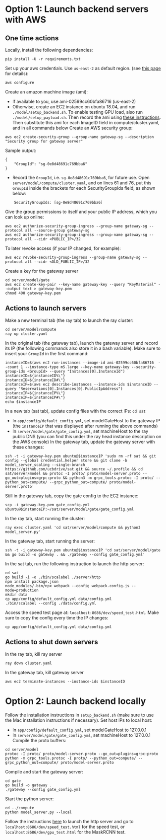 # Option 1: Launch backend servers with AWS
## One time actions
Locally, install the following dependencies:
````
pip install -U -r requirements.txt
````
Set up your aws credentials. Use `us-east-2` as default region. (see [this page](https://docs.aws.amazon.com/cli/latest/userguide/cli-chap-tutorial.html#tutorial-configure-cli) for details):
````
aws configure
````
Create an amazon machine image (ami):
- If available to you, use ami-02599cc60bfa86716 (us-east-2)
- Otherwise, create an EC2 instance on ubuntu 18.04, and run `./model/setup_backend.sh`. To enable testing GPU load, also run `./model/setup_payload.sh`. Then record the ami using [these instructions](https://docs.aws.amazon.com/toolkit-for-visual-studio/latest/user-guide/tkv-create-ami-from-instance.html). Then substitute this ami for each ImageID field in compute/cluster.yaml, and in all commands below
Create an AWS security group:
````
aws ec2 create-security-group --group-name gateway-sg --description "Security group for gateway server"
````
Sample output:
````
{
    "GroupId": "sg-0e8d48691c769bba6"
}
````
- Record the `GroupId`, i.e. `sg-0e8d48691c769bba6`, for future use. Open `server/model/compute/cluster.yaml`, and on lines 61 and 76, put this `GroupId` inside the brackets for each SecurityGroupIds field, as shown below:
````
    SecurityGroupIds: [sg-0e8d48691c769bba6]
````
Give the group permissions to itself and your public IP address, which you can look up online:
````
aws ec2 authorize-security-group-ingress --group-name gateway-sg --protocol all --source-group gateway-sg
aws ec2 authorize-security-group-ingress --group-name gateway-sg --protocol all --cidr <PUBLIC_IP>/32
````
To later revoke access (if your IP changed, for example):
````
aws ec2 revoke-security-group-ingress --group-name gateway-sg --protocol all --cidr <OLD_PUBLIC_IP>/32
````
Create a key for the gateway server
````
cd server/model/gate
aws ec2 create-key-pair --key-name gateway-key --query "KeyMaterial" --output text > gateway-key.pem
chmod 400 gateway-key.pem
````
## Actions to launch servers
Make a new terminal tab (the ray tab) to launch the ray cluster:
````
cd server/model/compute
ray up cluster.yaml
````
In the original tab (the gateway tab), launch the gateway server and record its IP (the following commands also store it in a bash variable). Make sure to insert your `GroupId` in the first command:
````
instanceID=$(aws ec2 run-instances --image-id ami-02599cc60bfa86716  --count 1 --instance-type m5.large --key-name gateway-key --security-group-ids <GroupId> --query "Instances[0].InstanceId")
instanceID=${instanceID%\"}
instanceID=${instanceID#\"}
instanceIP=$(aws ec2 describe-instances --instance-ids $instanceID --query "Reservations[0].Instances[0].PublicIpAddress")
instanceIP=${instanceIP%\"}
instanceIP=${instanceIP#\"}
echo $instanceIP
````
In a new tab (sat tab), update config files with the correct IPs:
`cd sat`
- In `app/config/default_config.yml`, set modelGateHost to the gateway IP (the `instanceIP` that was displayed after running the above commands)
- In `server/model/gate/gate_config.yml`, set machineHost to the ray public DNS (you can find this under the ray head instance description on the AWS console)
In the gateway tab, update the gateway server with these changes:
````
ssh -t -i gateway-key.pem ubuntu@$instanceIP 'sudo rm -rf sat && git config --global credential.helper store && git clone -b model_server_scaling --single-branch https://github.com/ucbdrive/sat.git && source ~/.profile && cd sat/server/model && protoc -I proto/ proto/model-server.proto --go_out=plugins=grpc:proto && python3 -m grpc_tools.protoc -I proto/ --python_out=compute/ --grpc_python_out=compute/ proto/model-server.proto'
````
Still in the gateway tab, copy the gate config to the EC2 instance:
````
scp -i gateway-key.pem gate_config.yml ubuntu@$instanceIP:~/sat/server/model/gate/gate_config.yml
````
In the ray tab, start running the cluster:
````
ray exec cluster.yaml 'cd sat/server/model/compute && python3 model_server.py'
````
In the gateway tab, start running the server:
````
ssh -t -i gateway-key.pem ubuntu@$instanceIP 'cd sat/server/model/gate && go build -o gateway . && ./gateway --config gate_config.yml'
````
In the sat tab, run the following instruction to launch the http server:
````
cd sat
go build -i -o ./bin/scalabel ./server/http
npm install package.json
node_modules/.bin/npx webpack --config webpack.config.js --mode=production
mkdir data
cp app/config/default_config.yml data/config.yml
./bin/scalabel --config ./data/config.yml
````
Access the speed test page at:
``localhost:8686/dev/speed_test.html``.
Make sure to copy the config every time the IP changes:
````
cp app/config/default_config.yml data/config.yml
````
## Actions to shut down servers
In the ray tab, kill ray server
````
ray down cluster.yaml
````
In the gateway tab, kill gateway server
````
aws ec2 terminate-instances --instance-ids $instanceID
````
# Option 2: Launch backend locally
Follow the installation instructions in `setup_backend.sh` (make sure to use the Mac installation instructions if necessary).
Set host IPs to local host:
- In `app/config/default_config.yml`, set modelGateHost to 127.0.0.1
- In `server/model/gate/gate_config.yml`, set machineHost to 127.0.0.1
Compile the proto buffers:
````
cd server/model
protoc -I proto/ proto/model-server.proto --go_out=plugins=grpc:proto
python -m grpc_tools.protoc -I proto/ --python_out=compute/ --grpc_python_out=compute/ proto/model-server.proto
````
Compile and start the gateway server:
````
cd gate
go build -o gateway .
./gateway --config gate_config.yml
````
Start the python server:
````
cd ../compute
python model_server.py --local
````
Follow the instructions [here](https://github.com/ucbdrive/sat) to launch the http server and go to ``localhost:8686/dev/speed_test.html`` for the speed test, or ``localhost:8686/dev/gpu_test.html`` for the MaskRCNN test.
